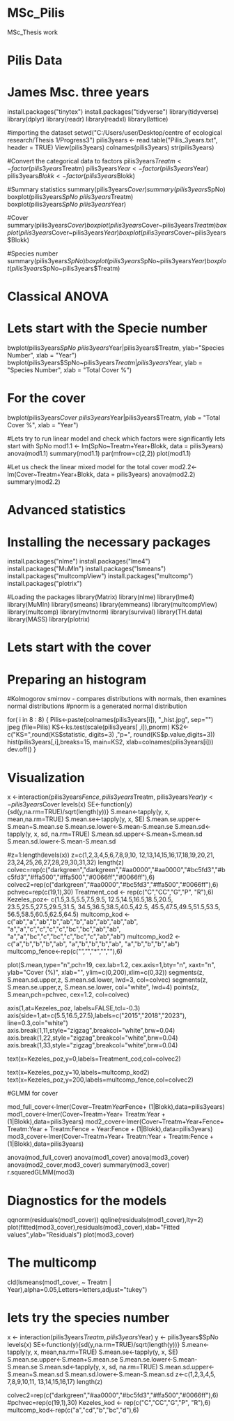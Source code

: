 # MSc_Pilis
MSc_Thesis work
# Pilis Data 
# James Msc. three years

install.packages("tinytex")
install.packages("tidyverse")
library(tidyverse)
library(dplyr)
library(readr)
library(readxl)
library(lattice)

#importing the dataset
setwd("C:/Users/user/Desktop/centre of ecological research/Thesis 1/Progress3")
pilis3years <- read.table("Pilis_3years.txt", header = TRUE)
View(pilis3years)
colnames(pilis3years)
str(pilis3years)

#Convert the categorical data to factors
pilis3years$Treatm<-factor(pilis3years$Treatm)
pilis3years$Year<-factor(pilis3years$Year)
pilis3years$Blokk<-factor(pilis3years$Blokk)

#Summary statistics
summary(pilis3years$Cover)
summary(pilis3years$SpNo)
boxplot(pilis3years$SpNo~pilis3years$Treatm)
boxplot(pilis3years$SpNo~pilis3years$Year)

#Cover
summary(pilis3years$Cover)
boxplot(pilis3years$Cover~pilis3years$Treatm)
boxplot(pilis3years$Cover~pilis3years$Year)
boxplot(pilis3years$Cover~pilis3years$Blokk)

#Species number
summary(pilis3years$SpNo)
boxplot(pilis3years$SpNo~pilis3years$Year)
boxplot(pilis3years$SpNo~pilis3years$Treatm)

# Classical ANOVA
# Lets start with the Specie number
bwplot(pilis3years$SpNo~pilis3years$Year|pilis3years$Treatm,
       ylab="Species Number",
       xlab = "Year")
bwplot(pilis3years$SpNo~pilis3years$Treatm|pilis3years$Year,
       ylab = "Species Number",
       xlab = "Total Cover %")

# For the cover
bwplot(pilis3years$Cover~pilis3years$Year|pilis3years$Treatm,
       ylab = "Total Cover %",
       xlab = "Year")


#Lets try to run linear model and check which factors were significantly lets start with SpNo
mod1.1 <- lm(SpNo~Treatm+Year+Blokk, data = pilis3years)
anova(mod1.1)
summary(mod1.1)
par(mfrow=c(2,2))
plot(mod1.1)

#Let us check the linear mixed model for the total cover
mod2.2<- lm(Cover~Treatm+Year+Blokk, data = pilis3years)
anova(mod2.2)
summary(mod2.2)

# Advanced statistics
# Installing the necessary packages
install.packages("nlme")
install.packages("lme4")
install.packages("MuMIn")
install.packages("lsmeans")
install.packages("multcompView")
install.packages("multcomp")
install.packages("plotrix")

#Loading the packages
library(Matrix)
library(nlme)
library(lme4)
library(MuMIn)
library(lsmeans)
library(emmeans)
library(multcompView)
library(multcomp)
library(mvtnorm)
library(survival)
library(TH.data)
library(MASS)
library(plotrix)

# Lets start with the cover
# Preparing an histogram
#Kolmogorov smirnov - compares distributions with normals, then examines normal distributions
#pnorm is a generated normal distribution

for( i in 8 : 8)
{
  Pilis<-paste(colnames(pilis3years[i]), "_hist.jpg", sep="")
  jpeg (file=Pilis)
  KS<-ks.test(scale(pilis3years[ ,i]),pnorm)
  KS2<-c("KS=",round(KS$statistic, digits=3)
         ,"p=", round(KS$p.value,digits=3))
  hist(pilis3years[,i],breaks=15, main=KS2, xlab=colnames(pilis3years[i]))
  dev.off()
}

# Visualization
x <-interaction(pilis3years$Fence, pilis3years$Treatm, pilis3years$Year)
y <- pilis3years$Cover
levels(x)
SE<-function(y){sd(y,na.rm=TRUE)/sqrt(length(y))}
S.mean<-tapply(y, x, mean,na.rm=TRUE)
S.mean.se<-tapply(y, x, SE)
S.mean.se.upper<-S.mean+S.mean.se
S.mean.se.lower<-S.mean-S.mean.se
S.mean.sd<-tapply(y, x, sd, na.rm=TRUE)
S.mean.sd.upper<-S.mean+S.mean.sd
S.mean.sd.lower<-S.mean-S.mean.sd

#z=1:length(levels(x))
z=c(1,2,3,4,5,6,7,8,9,10, 12,13,14,15,16,17,18,19,20,21, 23,24,25,26,27,28,29,30,31,32)
length(z)
colvec=rep(c("darkgreen","darkgreen","#aa0000","#aa0000","#bc5fd3","#bc5fd3","#ffa500","#ffa500","#0066ff","#0066ff"),6)
colvec2=rep(c("darkgreen","#aa0000","#bc5fd3","#ffa500","#0066ff"),6)
pchvec=rep(c(19,1),30)
Treatment_cod <- rep(c("C","CC","G","P", "R"),6)
Kezeles_poz<- c(1.5,3.5,5.5,7.5,9.5, 12.5,14.5,16.5,18.5,20.5, 23.5,25.5,27.5,29.5,31.5, 
                34.5,36.5,38.5,40.5,42.5, 45.5,47.5,49.5,51.5,53.5, 56.5,58.5,60.5,62.5,64.5)
multcomp_kod <- c("ab","a","ab","b","ab","b","ab","ab","ab","ab", 
                  "a","a","c","c","c","c","bc","bc","ab","ab",
                  "a","a","bc","c","bc","c","bc","c","ab","ab")
multcomp_kod2 <- c("a","b","b","b","ab", "a","b","b","b","ab",
                   "a","b","b","b","ab")
multcomp_fence<-rep(c("*","*","*","",""),6)

plot(S.mean,type="n",pch=19, cex.lab=1.2, cex.axis=1,bty="n", xaxt="n", ylab="Cover (%)", xlab="", ylim=c(0,200),xlim=c(0,32))
segments(z, S.mean.sd.upper,z, S.mean.sd.lower, lwd=3, col=colvec)
segments(z, S.mean.se.upper,z, S.mean.se.lower, col="white", lwd=4)
points(z, S.mean,pch=pchvec, cex=1.2, col=colvec)

axis(1,at=Kezeles_poz, labels=FALSE,tcl=-0.3)
axis(side=1,at=c(5.5,16.5,27.5),labels=c("2015","2018","2023"),
     line=0.3,col="white")
axis.break(1,11,style="zigzag",breakcol="white",brw=0.04)
axis.break(1,22,style="zigzag",breakcol="white",brw=0.04)
axis.break(1,33,style="zigzag",breakcol="white",brw=0.04)


text(x=Kezeles_poz,y=0,labels=Treatment_cod,col=colvec2)

text(x=Kezeles_poz,y=10,labels=multcomp_kod2)
text(x=Kezeles_poz,y=200,labels=multcomp_fence,col=colvec2)

#GLMM for cover

mod_full_cover<-lmer(Cover~Treatm*Year*Fence+ (1|Blokk),data=pilis3years)
mod1_cover<-lmer(Cover~Treatm+Year+ Treatm:Year + (1|Blokk),data=pilis3years)
mod2_cover<-lmer(Cover~Treatm+Year+Fence+ Treatm:Year + Treatm:Fence + Year:Fence + (1|Blokk),data=pilis3years)
mod3_cover<-lmer(Cover~Treatm+Year+ Treatm:Year + Treatm:Fence +  (1|Blokk),data=pilis3years)

anova(mod_full_cover)
anova(mod1_cover)
anova(mod3_cover)
anova(mod2_cover,mod3_cover)
summary(mod3_cover)
r.squaredGLMM(mod3)

# Diagnostics for the models
qqnorm(residuals(mod1_cover))
qqline(residuals(mod1_cover),lty=2)
plot(fitted(mod3_cover),residuals(mod3_cover),xlab="Fitted values",ylab="Residuals")
plot(mod3_cover)

# The multicomp
cld(lsmeans(mod1_cover,  ~ Treatm | Year),alpha=0.05,Letters=letters,adjust="tukey")

# lets try the species number
x <- interaction(pilis3years$Treatm, pilis3years$Year)
y <- pilis3years$SpNo
levels(x)
SE<-function(y){sd(y,na.rm=TRUE)/sqrt(length(y))}
S.mean<-tapply(y, x, mean,na.rm=TRUE)
S.mean.se<-tapply(y, x, SE)
S.mean.se.upper<-S.mean+S.mean.se
S.mean.se.lower<-S.mean-S.mean.se
S.mean.sd<-tapply(y, x, sd, na.rm=TRUE)
S.mean.sd.upper<-S.mean+S.mean.sd
S.mean.sd.lower<-S.mean-S.mean.sd
z<-c(1,2,3,4,5, 7,8,9,10,11, 13,14,15,16,17)
length(z)

colvec2=rep(c("darkgreen","#aa0000","#bc5fd3","#ffa500","#0066ff"),6)
#pchvec=rep(c(19,1),30)
Kezeles_kod <- rep(c("C","CC","G","P", "R"),6)
multcomp_kod<-rep(c("a","cd","b","bc","d"),6)
